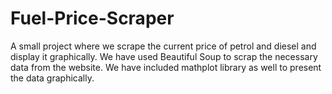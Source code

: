 # Fuel-Price-Scraper
A small project where we scrape the current price of petrol and diesel and display it graphically. We have used Beautiful Soup to scrap the necessary data from the website. We have included mathplot library as well to present the data graphically.
